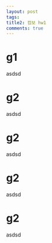 ```yaml
---
layout: post
tags: 
title2: 컴보 hw1
comments: true
---
```



# g1
asdsd

# g2
asdsd

# g2
asdsd
# g2
asdsd
# g2
asdsd

